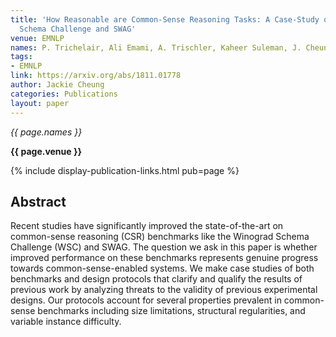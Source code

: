```yaml
---
title: 'How Reasonable are Common-Sense Reasoning Tasks: A Case-Study on the Winograd
  Schema Challenge and SWAG'
venue: EMNLP
names: P. Trichelair, Ali Emami, A. Trischler, Kaheer Suleman, J. Cheung
tags:
- EMNLP
link: https://arxiv.org/abs/1811.01778
author: Jackie Cheung
categories: Publications
layout: paper
---
```


*{{ page.names }}*

**{{ page.venue }}**

{% include display-publication-links.html pub=page %}

## Abstract

Recent studies have significantly improved the state-of-the-art on common-sense reasoning (CSR) benchmarks like the Winograd Schema Challenge (WSC) and SWAG. The question we ask in this paper is whether improved performance on these benchmarks represents genuine progress towards common-sense-enabled systems. We make case studies of both benchmarks and design protocols that clarify and qualify the results of previous work by analyzing threats to the validity of previous experimental designs. Our protocols account for several properties prevalent in common-sense benchmarks including size limitations, structural regularities, and variable instance difficulty.